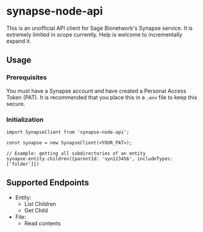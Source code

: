# synapse-node-api

This is an unofficial API client for Sage Bionetwork's Synapse service. It is
extremely limited in scope currently. Help is welcome to incrementally expand it.

## Usage

### Prerequisites

You must have a Synapse account and have created a Personal Access Token (PAT). It is recommended that you place this in a `.env` file to keep this secure.

### Initialization

```
import SynapseClient from 'synapse-node-api';

const synapse = new SynapseClient(<YOUR_PAT>);

// Example: getting all subdirectories of an entity
synapse.entity.children({parentId: 'syn123456', includeTypes: ['folder']})
```

## Supported Endpoints

- Entity:
  - List Children
  - Get Child
- File:
  - Read contents